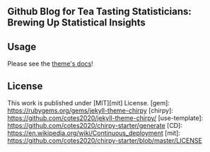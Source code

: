## Github Blog for Tea Tasting Statisticians: Brewing Up Statistical Insights

## Usage
Please see the [theme's docs](https://github.com/cotes2020/jekyll-theme-chirpy#documentation)!

## License

This work is published under [MIT][mit] License.
[gem]: https://rubygems.org/gems/jekyll-theme-chirpy
[chirpy]: https://github.com/cotes2020/jekyll-theme-chirpy/
[use-template]: https://github.com/cotes2020/chirpy-starter/generate
[CD]: https://en.wikipedia.org/wiki/Continuous_deployment
[mit]: https://github.com/cotes2020/chirpy-starter/blob/master/LICENSE
 